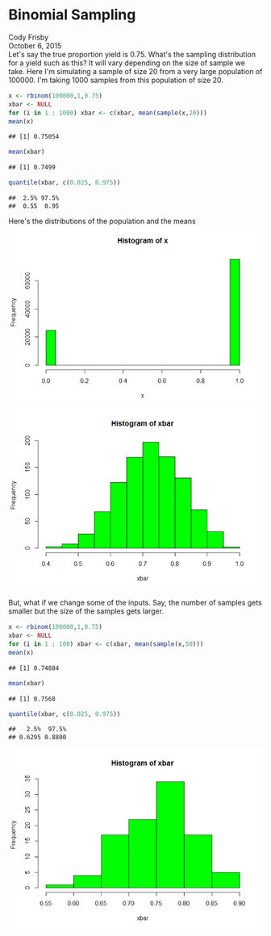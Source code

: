 # Binomial Sampling
Cody Frisby  
October 6, 2015  
Let's say the true proportion yield is 0.75. 
What's the sampling distribution for a yield such as this?
It will vary depending on the size of sample we take.
Here I'm simulating a sample of size 20 from a very large population
of 100000.  I'm taking 1000 samples from this population of size 20.

```r
x <- rbinom(100000,1,0.75)
xbar <- NULL
for (i in 1 : 1000) xbar <- c(xbar, mean(sample(x,20)))
mean(x)
```

```
## [1] 0.75054
```

```r
mean(xbar)
```

```
## [1] 0.7499
```

```r
quantile(xbar, c(0.025, 0.975))
```

```
##  2.5% 97.5% 
##  0.55  0.95
```

Here's the distributions of the population and the means
![](Binomial_files/figure-html/unnamed-chunk-2-1.png) ![](Binomial_files/figure-html/unnamed-chunk-2-2.png) 

But, what if we change some of the inputs.  Say, the number of samples gets smaller but the size of the samples gets larger.

```r
x <- rbinom(100000,1,0.75)
xbar <- NULL
for (i in 1 : 100) xbar <- c(xbar, mean(sample(x,50)))
mean(x)
```

```
## [1] 0.74884
```

```r
mean(xbar)
```

```
## [1] 0.7568
```

```r
quantile(xbar, c(0.025, 0.975))
```

```
##   2.5%  97.5% 
## 0.6295 0.8800
```

![](Binomial_files/figure-html/unnamed-chunk-4-1.png) 
